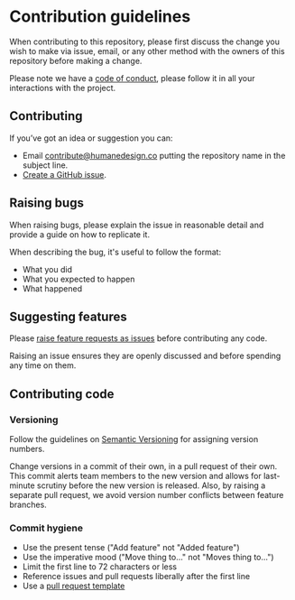 # Contribution guidelines

When contributing to this repository, please first discuss the change you wish to make via issue, email, or any other method with the owners of this repository before making a change.

Please note we have a [code of conduct](https://github.com/whatterz/govuk-prototype-kit-macros/blob/master/CODE_OF_CONDUCT.md), please follow it in all your interactions with the project.

## Contributing

If you’ve got an idea or suggestion you can:

* Email [contribute@humanedesign.co](contribute@humanedesign.co) putting the repository name in the subject line.
* [Create a GitHub issue](https://github.com/whatterz/govuk-prototype-kit-macros/issues).

## Raising bugs

When raising bugs, please explain the issue in reasonable detail and provide a guide on how to replicate it.

When describing the bug, it's useful to follow the format:

- What you did
- What you expected to happen
- What happened

## Suggesting features

Please [raise feature requests as issues](https://github.com/whatterz/govuk-prototype-kit-macros/issues) before contributing any code.

Raising an issue ensures they are openly discussed and before spending any time on them.

## Contributing code

### Versioning

Follow the guidelines on [Semantic Versioning](semver.org) for assigning version numbers.

Change versions in a commit of their own, in a pull request of their own. This commit alerts team members to the new version and allows for last-minute scrutiny before the new version is released. Also, by raising a separate pull request, we avoid version number conflicts between feature branches.

### Commit hygiene

* Use the present tense ("Add feature" not "Added feature")
* Use the imperative mood ("Move thing to..." not "Moves thing to...")
* Limit the first line to 72 characters or less
* Reference issues and pull requests liberally after the first line
* Use a [pull request template](https://github.com/whatterz/govuk-prototype-kit-macros/blob/master/.github/PULL_REQUEST_TEMPLATE)